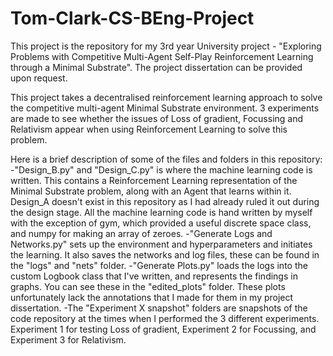 # Tom-Clark-CS-BEng-Project

This project is the repository for my 3rd year University project - "Exploring Problems with Competitive Multi-Agent Self-Play Reinforcement Learning through a Minimal Substrate".
The project dissertation can be provided upon request.

This project takes a decentralised reinforcement learning approach to solve the competitive multi-agent Minimal Substrate environment.
3 experiments are made to see whether the issues of Loss of gradient, Focussing and Relativism appear when using Reinforcement Learning to solve this problem.

Here is a brief description of some of the files and folders in this repository:
-"Design_B.py" and "Design_C.py" is where the machine learning code is written. This contains a Reinforcement Learning representation of the Minimal Substrate problem, along with an Agent that learns within it. Design_A doesn't exist in this repository as I had already ruled it out during the design stage. All the machine learning code is hand written by myself with the exception of gym, which provided a useful discrete space class, and numpy for making an array of zeroes.
-"Generate Logs and Networks.py" sets up the environment and hyperparameters and initiates the learning. It also saves the networks and log files, these can be found in the "logs" and "nets" folder.
-"Generate Plots.py" loads the logs into the custom Logbook class that I've written, and represents the findings in graphs. You can see these in the "edited_plots" folder. These plots unfortunately lack the annotations that I made for them in my project dissertation.
-The "Experiment X snapshot" folders are snapshots of the code repository at the times when I performed the 3 different experiments. Experiment 1 for testing Loss of gradient, Experiment 2 for Focussing, and Experiment 3 for Relativism.
